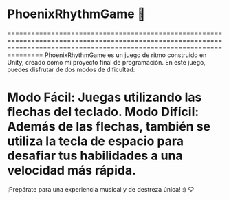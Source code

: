 # PhoenixRhythmGame 🎹

===========================================================================================================================================================================
PhoenixRhythmGame es un juego de ritmo construido en Unity, creado como mi proyecto final de programación. En este juego, puedes disfrutar de dos modos de dificultad:

Modo Fácil: Juegas utilizando las flechas del teclado.
Modo Difícil: Además de las flechas, también se utiliza la tecla de espacio para desafiar tus habilidades a una velocidad más rápida.
===========================================================================================================================================================================

¡Prepárate para una experiencia musical y de destreza única! :) ♡
